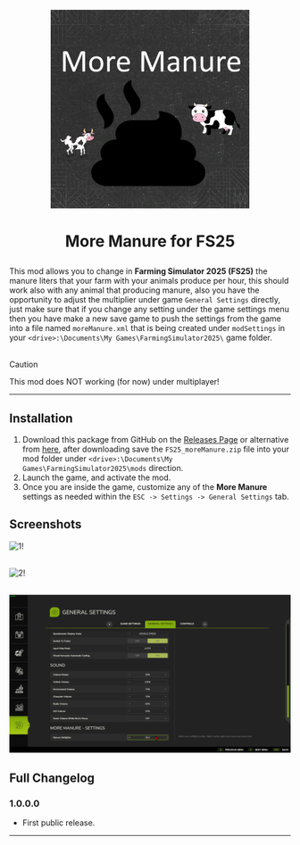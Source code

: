 <p align="center"><img src="/images/logo.png" alt="logo" width="356" height="356"></p>

<h1><p align="center">More Manure for FS25</p></h1>

This mod allows you to change in **Farming Simulator 2025 (FS25)** the manure liters that your farm with your animals produce per hour, this should work also with any animal that producing manure, also you have the opportunity to adjust the multiplier under game `General Settings` directly, just make sure that if you change any setting under the game settings menu then you have make a new save game to push the settings from the game into a file named `moreManure.xml` that is being created under `modSettings` in your `<drive>:\Documents\My Games\FarmingSimulator2025\` game folder.
<br></br>

> [!CAUTION]
> This mod does NOT working (for now) under multiplayer!

-------------------------------------

## Installation

1. Download this package from GitHub on the [Releases Page](https://github.com/westor7/FS25_MoreManure/releases) or alternative from [here](https://www.kingmods.net/en/fs25/mods/62318/more-manure), after downloading save the `FS25_moreManure.zip` file into your mod folder under `<drive>:\Documents\My Games\FarmingSimulator2025\mods` direction.
2. Launch the game, and activate the mod.
3. Once you are inside the game, customize any of the **More Manure** settings as needed within the `ESC -> Settings -> General Settings` tab.

## Screenshots

![1!](/images/1.png)
<br/><br/>

![2!](/images/2.png)
<br/><br/>

![3!](/images/3.png)

## Full Changelog

### 1.0.0.0
- First public release.

-------------------------------------
